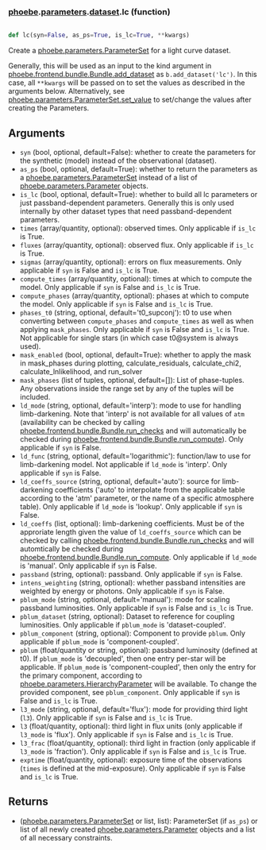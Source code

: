 ### [phoebe](phoebe.md).[parameters](phoebe.parameters.md).[dataset](phoebe.parameters.dataset.md).lc (function)


```py

def lc(syn=False, as_ps=True, is_lc=True, **kwargs)

```



Create a [phoebe.parameters.ParameterSet](phoebe.parameters.ParameterSet.md) for a light curve dataset.

Generally, this will be used as an input to the kind argument in
[phoebe.frontend.bundle.Bundle.add_dataset](phoebe.frontend.bundle.Bundle.add_dataset.md) as
`b.add_dataset('lc')`.  In this case, all `**kwargs` will be
passed on to set the values as described in the arguments below.  Alternatively,
see [phoebe.parameters.ParameterSet.set_value](phoebe.parameters.ParameterSet.set_value.md) to set/change the values
after creating the Parameters.

Arguments
----------
* `syn` (bool, optional, default=False): whether to create the parameters
    for the synthetic (model) instead of the observational (dataset).
* `as_ps` (bool, optional, default=True): whether to return the parameters
    as a [phoebe.parameters.ParameterSet](phoebe.parameters.ParameterSet.md) instead of a list of
    [phoebe.parameters.Parameter](phoebe.parameters.Parameter.md) objects.
* `is_lc` (bool, optional, default=True): whether to build all lc parameters
    or just passband-dependent parameters.  Generally this is only used
    internally by other dataset types that need passband-dependent parameters.
* `times` (array/quantity, optional): observed times.  Only applicable
    if `is_lc` is True.
* `fluxes` (array/quantity, optional): observed flux.  Only applicable
    if `is_lc` is True.
* `sigmas` (array/quantity, optional): errors on flux measurements.  Only
    applicable if `syn` is False and `is_lc` is True.
* `compute_times` (array/quantity, optional): times at which to compute
    the model.  Only applicable if `syn` is False and `is_lc` is True.
* `compute_phases` (array/quantity, optional): phases at which to compute
    the model.  Only applicable if `syn` is False and `is_lc` is True.
* `phases_t0` (string, optional, default='t0_supconj'): t0 to use
    when converting between `compute_phases` and `compute_times` as well as
    when applying `mask_phases`.  Only
    applicable if `syn` is False and `is_lc` is True.  Not applicable for
    single stars (in which case t0@system is always used).
* `mask_enabled` (bool, optional, default=True): whether to apply the mask
    in mask_phases during plotting, calculate_residuals, calculate_chi2,
    calculate_lnlikelihood, and run_solver
* `mask_phases` (list of tuples, optional, default=[]): List of phase-tuples.
    Any observations inside the range set by any of the tuples will be included.
* `ld_mode` (string, optional, default='interp'): mode to use for handling
    limb-darkening.  Note that 'interp' is not available for all values
    of `atm` (availability can be checked by calling
    [phoebe.frontend.bundle.Bundle.run_checks](phoebe.frontend.bundle.Bundle.run_checks.md) and will automatically be checked
    during [phoebe.frontend.bundle.Bundle.run_compute](phoebe.frontend.bundle.Bundle.run_compute.md)).  Only applicable
    if `syn` is False.
* `ld_func` (string, optional, default='logarithmic'): function/law to use for
    limb-darkening model. Not applicable if `ld_mode` is 'interp'.  Only
    applicable if `syn` is False.
* `ld_coeffs_source` (string, optional, default='auto'): source for limb-darkening
    coefficients ('auto' to interpolate from the applicable table according
    to the 'atm' parameter, or the name of a specific atmosphere table).
    Only applicable if `ld_mode` is 'lookup'.  Only applicable if
    `syn` is False.
* `ld_coeffs` (list, optional): limb-darkening coefficients.  Must be of
    the approriate length given the value of `ld_coeffs_source` which can
    be checked by calling [phoebe.frontend.bundle.Bundle.run_checks](phoebe.frontend.bundle.Bundle.run_checks.md)
    and will automtically be checked during
    [phoebe.frontend.bundle.Bundle.run_compute](phoebe.frontend.bundle.Bundle.run_compute.md).  Only applicable
   if `ld_mode` is 'manual'.  Only applicable if `syn` is False.
* `passband` (string, optional): passband.  Only applicable if `syn` is False.
* `intens_weighting` (string, optional): whether passband intensities are
    weighted by energy or photons.  Only applicable if `syn` is False.
* `pblum_mode` (string, optional, default='manual'): mode for scaling
    passband luminosities.  Only applicable if `syn` is False and `is_lc`
    is True.
* `pblum_dataset` (string, optional):  Dataset to reference for coupling
    luminosities.  Only applicable if `pblum_mode` is 'dataset-coupled'.
* `pblum_component` (string, optional): Component to provide `pblum`.
    Only applicable if `pblum_mode` is 'component-coupled'.
* `pblum` (float/quantity or string, optional): passband luminosity (defined at t0).
    If `pblum_mode` is 'decoupled', then one entry per-star will be applicable.
    If `pblum_mode` is 'component-coupled', then only the entry for the primary
    component, according to [phoebe.parameters.HierarchyParameter](phoebe.parameters.HierarchyParameter.md) will be
    available.  To change the provided component, see `pblum_component`.
    Only applicable if `syn` is False and `is_lc` is True.
* `l3_mode` (string, optional, default='flux'): mode for providing third
    light (`l3`).  Only applicable if `syn` is False and `is_lc` is True.
* `l3` (float/quantity, optional): third light in flux units (only applicable
    if `l3_mode` is 'flux'). Only applicable if `syn` is False and `is_lc`
    is True.
* `l3_frac` (float/quantity, optional): third light in fraction
    (only applicable if `l3_mode` is 'fraction').
    Only applicable if `syn` is False and `is_lc` is True.
* `exptime` (float/quantity, optional): exposure time of the observations
    (`times` is defined at the mid-exposure).
    Only applicable if `syn` is False and `is_lc` is True.

Returns
--------
* ([phoebe.parameters.ParameterSet](phoebe.parameters.ParameterSet.md) or list, list): ParameterSet (if `as_ps`)
    or list of all newly created
    [phoebe.parameters.Parameter](phoebe.parameters.Parameter.md) objects and a list of all necessary
    constraints.

